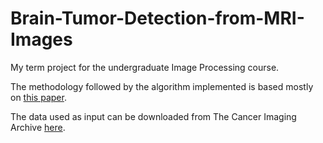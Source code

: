 # Brain-Tumor-Detection-from-MRI-Images

My term project for the undergraduate Image Processing course.

The methodology followed by the algorithm implemented is based mostly on [this paper](http://www.hep.upatras.gr/class/download/psi_epe_iko/5-Brain-Tumour-Extraction-from-MRI-Images-Using-MATLAB.PDF).

The data used as input can be downloaded from The Cancer Imaging Archive [here](https://wiki.cancerimagingarchive.net/display/Public/Brain-Tumor-Progression).
